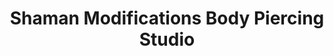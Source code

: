 ---
title: "Shaman Modifications Body Piercing Studio"
url: /austin/shaman-modifications-body-piercing-studio/
shop: piercing
---